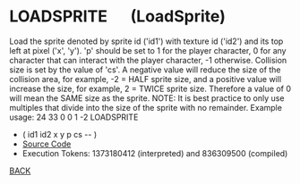 # LOADSPRITE &emsp; (LoadSprite)
Load the sprite denoted by sprite id ('id1') with texture id ('id2') and its top left at pixel ('x', 'y'). 'p' should be set to 1 for the player character, 0 for any character that can interact with the player character, -1 otherwise. Collision size is set by the value of 'cs'. A negative value will reduce the size of the collision area, for example, -2 = HALF sprite size, and a positive value will increase the size, for example, 2 = TWICE sprite size. Therefore a value of 0 will mean the SAME size as the sprite. NOTE: It is best practice to only use multiples that divide into the size of the sprite with no remainder. Example usage: 24 33 0 0 1 -2 LOADSPRITE
* ( id1 id2 x y p cs -- )
* [Source Code](../words/graphics/LoadSprite.cs)
* Execution Tokens: 1373180412 (interpreted) and 836309500 (compiled)


[BACK](builtins.md#LoadSprite)
